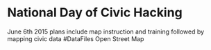 # National Day of Civic Hacking
June 6th 2015 
plans include map instruction and training followed by mapping civic data
#DataFiles
Open Street Map

